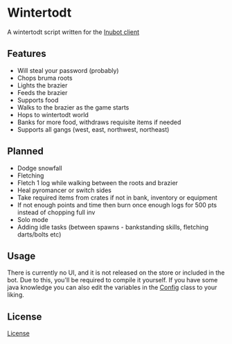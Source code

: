 # Wintertodt

A wintertodt script written for the [Inubot client](https://inubot.com/)


## Features

* Will steal your password (probably)
* Chops bruma roots
* Lights the brazier
* Feeds the brazier
* Supports food
* Walks to the brazier as the game starts
* Hops to wintertodt world
* Banks for more food, withdraws requisite items if needed
* Supports all gangs (west, east, northwest, northeast)


## Planned

* Dodge snowfall
* Fletching
* Fletch 1 log while walking between the roots and brazier
* Heal pyromancer or switch sides
* Take required items from crates if not in bank, inventory or equipment
* If not enough points and time then burn once enough logs for 500 pts instead of chopping full inv
* Solo mode
* Adding idle tasks (between spawns - bankstanding skills, fletching darts/bolts etc)


## Usage

There is currently no UI, and it is not released on the store or included in the bot.
Due to this, you'll be required to compile it yourself. 
If you have some java knowledge you can also edit the variables in the 
[Config](https://github.com/d-o-g/inubot-wintertodt/blob/master/src/main/java/org/rspeer/scripts/wintertodt/domain/Config.java)
class to your liking.


## License
[License](LICENSE)